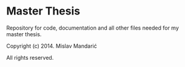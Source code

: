 Master Thesis
============

Repository for code, documentation and all other files needed for my master thesis.

Copyright (c) 2014. Mislav Mandarić

All rights reserved.
